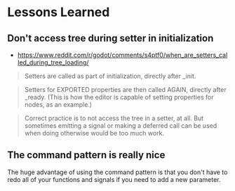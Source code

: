 
# Lessons Learned

## Don't access tree during setter in initialization
 - https://www.reddit.com/r/godot/comments/s4ptf0/when_are_setters_called_during_tree_loading/
 
 > Setters are called as part of initialization, directly after _init.

 > Setters for EXPORTED properties are then called AGAIN, directly after _ready. (This is how the editor is capable of setting properties for nodes, as an example.)

 > Correct practice is to not access the tree in a setter, at all. But sometimes emitting a signal or making a deferred call can be used when doing otherwise would be too much work.

 ## The command pattern is really nice
 The huge advantage of using the command pattern is that you don't have to redo all of your functions and signals if you need to add a new parameter.
